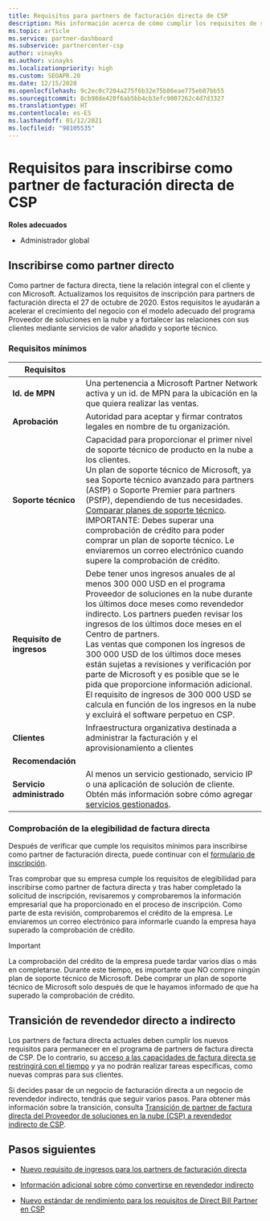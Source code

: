 ```yaml
---
title: Requisitos para partners de facturación directa de CSP
description: Más información acerca de cómo cumplir los requisitos de servicio y soporte técnico más recientes para convertirte en un partner de facturación directa en el programa Proveedor de soluciones en la nube (CSP) de Microsoft.
ms.topic: article
ms.service: partner-dashboard
ms.subservice: partnercenter-csp
author: vinayks
ms.author: vinayks
ms.localizationpriority: high
ms.custom: SEOAPR.20
ms.date: 12/15/2020
ms.openlocfilehash: 9c2ec0c7204a275f6b32e75b86eae775eb87bb55
ms.sourcegitcommit: 8cb98de420f6ab5bb4cb3efc9007262c4d7d3327
ms.translationtype: HT
ms.contentlocale: es-ES
ms.lasthandoff: 01/12/2021
ms.locfileid: "98105535"
---
```

# <a name="requirements-to-enroll-as-a-csp-direct-bill-partner"></a>Requisitos para inscribirse como partner de facturación directa de CSP

**Roles adecuados**

- Administrador global

## <a name="enroll-as-a-direct-partner"></a>Inscribirse como partner directo

Como partner de factura directa, tiene la relación integral con el cliente y con Microsoft. Actualizamos los requisitos de inscripción para partners de facturación directa el 27 de octubre de 2020. Estos requisitos le ayudarán a acelerar el crecimiento del negocio con el modelo adecuado del programa Proveedor de soluciones en la nube y a fortalecer las relaciones con sus clientes mediante servicios de valor añadido y soporte técnico.  

### <a name="minimum-requirements"></a>Requisitos mínimos

|**Requisitos**|                |
|--------------------------------|--------------------------------------------------------------|
|**Id. de MPN**   |Una pertenencia a Microsoft Partner Network activa y un id. de MPN para la ubicación en la que quiera realizar las ventas.   |
|**Aprobación**   |Autoridad para aceptar y firmar contratos legales en nombre de tu organización.|
|**Soporte técnico**   |Capacidad para proporcionar el primer nivel de soporte técnico de producto en la nube a los clientes. <br/>Un plan de soporte técnico de Microsoft, ya sea Soporte técnico avanzado para partners (ASfP) o Soporte Premier para partners (PSfP), dependiendo de tus necesidades. [Comparar planes de soporte técnico](https://partner.microsoft.com/support/partnersupport).<br/>IMPORTANTE: Debes superar una comprobación de crédito para poder comprar un plan de soporte técnico. Le enviaremos un correo electrónico cuando supere la comprobación de crédito. |
|**Requisito de ingresos**|Debe tener unos ingresos anuales de al menos 300 000 USD en el programa Proveedor de soluciones en la nube durante los últimos doce meses como revendedor indirecto. Los partners pueden revisar los ingresos de los últimos doce meses en el Centro de partners.<br/>Las ventas que componen los ingresos de 300 000 USD de los últimos doce meses están sujetas a revisiones y verificación por parte de Microsoft y es posible que se le pida que proporcione información adicional. El requisito de ingresos de 300 000 USD se calcula en función de los ingresos en la nube y excluirá el software perpetuo en CSP.|
|**Clientes** |Infraestructura organizativa destinada a administrar la facturación y el aprovisionamiento a clientes|
|**Recomendación**|             |
|**Servicio administrado**   |Al menos un servicio gestionado, servicio IP o una aplicación de solución de cliente. Obtén más información sobre cómo agregar [servicios gestionados](https://partner.microsoft.com/business-opportunities/managed-services-provider).|


### <a name="verify-direct-bill-eligibility"></a>Comprobación de la elegibilidad de factura directa

Después de verificar que cumple los requisitos mínimos para inscribirse como partner de facturación directa, puede continuar con el [formulario de inscripción](https://partner.microsoft.com/pcv/register/joinnow/enrollmentwelcome/Reseller/migrate?cloudInstance=Global).

Tras comprobar que su empresa cumple los requisitos de elegibilidad para inscribirse como partner de factura directa y tras haber completado la solicitud de inscripción, revisaremos y comprobaremos la información empresarial que ha proporcionado en el proceso de inscripción. Como parte de esta revisión, comprobaremos el crédito de la empresa. Le enviaremos un correo electrónico para informarle cuando la empresa haya superado la comprobación de crédito.
>[!IMPORTANT]
>La comprobación del crédito de la empresa puede tardar varios días o más en completarse. Durante este tiempo, es importante que NO compre ningún plan de soporte técnico de Microsoft. Debe comprar un plan de soporte técnico de Microsoft solo después de que le hayamos informado de que ha superado la comprobación de crédito.

## <a name="transition-from-direct-to-indirect-reseller"></a>Transición de revendedor directo a indirecto

Los partners de factura directa actuales deben cumplir los nuevos requisitos para permanecer en el programa de partners de factura directa de CSP. De lo contrario, su [acceso a las capacidades de factura directa se restringirá con el tiempo](restricted-direct-bill-capabilities.md) y ya no podrán realizar tareas específicas, como nuevas compras para sus clientes.

Si decides pasar de un negocio de facturación directa a un negocio de revendedor indirecto, tendrás que seguir varios pasos. Para obtener más información sobre la transición, consulta [Transición de partner de factura directa del Proveedor de soluciones en la nube (CSP) a revendedor indirecto de CSP](transition-direct-to-indirect.md).

## <a name="next-steps"></a>Pasos siguientes

- [Nuevo requisito de ingresos para los partners de facturación directa](./announcements/2020-october.md#13)
 
- [Información adicional sobre cómo convertirse en revendedor indirecto](https://assetsprod.microsoft.com/csp-directbill-to-indirect-transition.pdf)

- [Nuevo estándar de rendimiento para los requisitos de Direct Bill Partner en CSP](https://partner.microsoft.comresources/collection/new-performance-standard-for-direct-bill-partner-requirements-in-csp#/)
